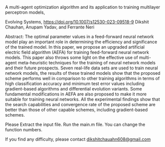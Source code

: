 A multi-agent optimization algorithm and its application to training multilayer perceptron models, 

Evolving Systems, https://doi.org/10.1007/s12530-023-09518-9
Dikshit Chauhan, Anupam Yadav, and Ferrante Neri

Abstract: The optimal parameter values in a feed-forward neural network model play an important role in determining the efficiency and significance of the trained model. 
In this paper, we propose an upgraded artificial electric field algorithm (AEFA) for training feed-forward neural network models. 
This paper also throws some light on the effective use of multi-agent meta-heuristic techniques for the training of neural network models and their future prospects. 
Seven real-life data sets are used to train neural network models, the results of these trained models show that the proposed scheme performs well in comparison to other 
training algorithms in terms of high classification accuracy and minimum test error values including gradient-based algorithms and differential evolution variants. 
Some fundamental modifications in AEFA are also proposed to make it more suitable for training neural networks.
All the experimental findings show that the search capabilities and convergence rate of the proposed scheme are better than those of other capable schemes, including gradient-based schemes.

Please Extract the input file.
Run the main.m file. You can change the function numbers.

If you find any difficulty, please contact dikshitchauahn608@gmail.com 

